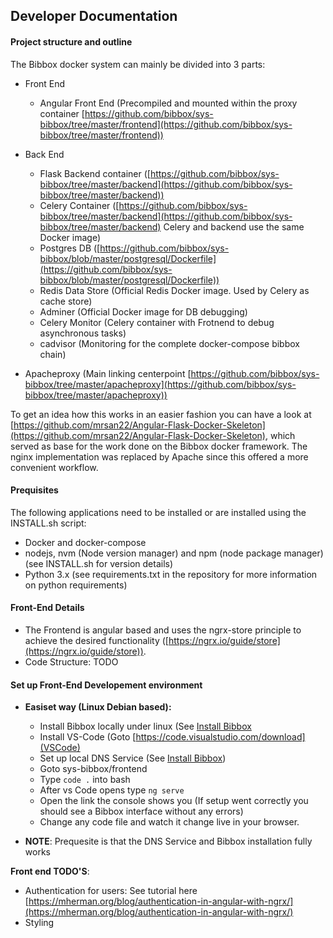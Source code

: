 ## Developer Documentation

#### Project structure and outline

The Bibbox docker system can mainly be divided into 3 parts:

* Front End
  * Angular Front End (Precompiled and mounted within the proxy container [https://github.com/bibbox/sys-bibbox/tree/master/frontend](https://github.com/bibbox/sys-bibbox/tree/master/frontend)) 

* Back End
  * Flask Backend container ([https://github.com/bibbox/sys-bibbox/tree/master/backend](https://github.com/bibbox/sys-bibbox/tree/master/backend))
  * Celery Container ([https://github.com/bibbox/sys-bibbox/tree/master/backend](https://github.com/bibbox/sys-bibbox/tree/master/backend) Celery and backend use the same Docker image)
  * Postgres DB ([https://github.com/bibbox/sys-bibbox/blob/master/postgresql/Dockerfile](https://github.com/bibbox/sys-bibbox/blob/master/postgresql/Dockerfile))
  * Redis Data Store (Official Redis Docker image. Used by Celery as cache store)
  * Adminer (Official Docker image for DB debugging)
  * Celery Monitor (Celery container with Frotnend to debug asynchronous tasks)
  * cadvisor (Monitoring for the complete docker-compose bibbox chain)

* Apacheproxy (Main linking centerpoint [https://github.com/bibbox/sys-bibbox/tree/master/apacheproxy](https://github.com/bibbox/sys-bibbox/tree/master/apacheproxy))

To get an idea how this works in an easier fashion you can have a look at [https://github.com/mrsan22/Angular-Flask-Docker-Skeleton](https://github.com/mrsan22/Angular-Flask-Docker-Skeleton), which served as base for the work done on the Bibbox docker framework. The nginx implementation was replaced by Apache since this offered a more convenient workflow.

#### Prequisites

The following applications need to be installed or are installed using the INSTALL.sh script:

* Docker and docker-compose
* nodejs, nvm (Node version manager) and npm (node package manager) (see INSTALL.sh for version details)
* Python 3.x (see requirements.txt in the repository for more information on python requirements)

#### Front-End Details

* The Frontend is angular based and uses the ngrx-store principle to achieve the desired functionality ([https://ngrx.io/guide/store](https://ngrx.io/guide/store)).
* Code Structure: TODO

#### Set up Front-End Developement environment

* **Easiset way (Linux Debian based):**<br> 
  * Install Bibbox locally under linux (See [Install Bibbox](installation_v4_bibbox_linux)
  * Install VS-Code (Goto [https://code.visualstudio.com/download](VSCode)
  * Set up local DNS Service (See [Install Bibbox](installation_v4_bibbox_linux))
  * Goto sys-bibbox/frontend 
  * Type `code .` into bash
  * After vs Code opens type `ng serve` 
  * Open the link the console shows you (If setup went correctly you should see a Bibbox interface without any errors) 
  * Change any code file and watch it change live in your browser.

* **NOTE**: Prequesite is that the DNS Service and Bibbox installation fully works

**Front end TODO'S**:
* Authentication for users: See tutorial here [https://mherman.org/blog/authentication-in-angular-with-ngrx/](https://mherman.org/blog/authentication-in-angular-with-ngrx/)
* Styling


